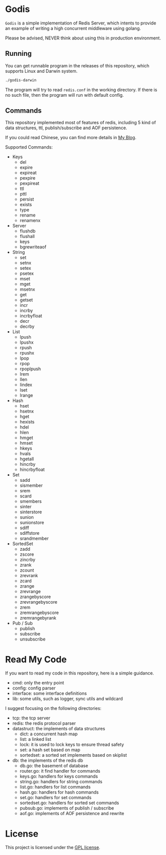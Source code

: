 # Godis

`Godis` is a simple implementation of Redis Server, which intents to provide an example of writing a high concurrent middleware using golang.

Please be advised, NEVER think about using this in production environment.

## Running

You can get runnable program in the releases of this repository, which supports Linux and Darwin system.

```bash
./godis-darwin
```  

The program will try to read `redis.conf` in the working directory. If there is no such file, then the program will run with default config.

## Commands

This repository implemented most of features of redis, including 5 kind of data structures, ttl, publish/subscribe and AOF persistence.

If you could read Chinese, you can find more details in [My Blog](https://www.cnblogs.com/Finley/category/1598973.html).

Supported Commands:

- Keys
    - del
    - expire
    - expireat
    - pexpire
    - pexpireat
    - ttl
    - pttl
    - persist
    - exists
    - type
    - rename
    - renamenx
- Server
    - flushdb
    - flushall
    - keys
    - bgrewriteaof
- String
    - set
    - setnx
    - setex
    - psetex
    - mset
    - mget
    - msetnx
    - get
    - getset
    - incr
    - incrby
    - incrbyfloat
    - decr
    - decrby
- List
    - lpush
    - lpushx
    - rpush
    - rpushx
    - lpop
    - rpop
    - rpoplpush
    - lrem
    - llen
    - lindex
    - lset
    - lrange
- Hash
    - hset
    - hsetnx
    - hget
    - hexists
    - hdel
    - hlen
    - hmget
    - hmset
    - hkeys
    - hvals
    - hgetall
    - hincrby
    - hincrbyfloat
- Set
    - sadd
    - sismember
    - srem
    - scard
    - smembers
    - sinter
    - sinterstore
    - sunion
    - sunionstore
    - sdiff
    - sdiffstore
    - srandmember
- SortedSet
    - zadd
    - zscore
    - zincrby
    - zrank
    - zcount
    - zrevrank
    - zcard
    - zrange
    - zrevrange
    - zrangebyscore
    - zrevrangebyscore
    - zrem
    - zremrangebyscore
    - zremrangebyrank
- Pub / Sub
    - publish
    - subscribe
    - unsubscribe

# Read My Code

If you want to read my code in this repository, here is a simple guidance.

- cmd: only the entry point
- config: config parser 
- interface: some interface definitions
- lib: some utils, such as logger, sync utils and wildcard

I suggest focusing on the following directories:

- tcp: the tcp server
- redis: the redis protocol parser
- datastruct: the implements of data structures
    - dict: a concurrent hash map
    - list: a linked list
    - lock: it is used to lock keys to ensure thread safety
    - set: a hash set based on map
    - sortedset: a sorted set implements based on skiplist
- db: the implements of the redis db
    - db.go: the basement of database
    - router.go: it find handler for commands 
    - keys.go: handlers for keys commands
    - string.go: handlers for string commands
    - list.go: handlers for list commands
    - hash.go: handlers for hash commands
    - set.go: handlers for set commands
    - sortedset.go: handlers for sorted set commands
    - pubsub.go: implements of publish / subscribe
    - aof.go: implements of AOF persistence and rewrite
 
# License

This project is licensed under the [GPL license](https://github.com/HDT3213/godis/blob/master/LICENSE).
